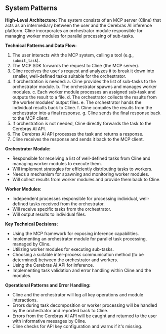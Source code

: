## System Patterns

**High-Level Architecture:**
The system consists of an MCP server (Cline) that acts as an intermediary between the user and the Cerebras AI inference platform. Cline incorporates an orchestrator module responsible for managing worker modules for parallel processing of sub-tasks.

**Technical Patterns and Data Flow:**
1. The user interacts with the MCP system, calling a tool (e.g., `submit_task`).
2. The MCP SDK forwards the request to Cline (the MCP server).
3. Cline receives the user's request and analyzes it to break it down into smaller, well-defined tasks suitable for the orchestrator.
4. If orchestration is needed:
    a. Cline provides the list of sub-tasks to the orchestrator module.
    b. The orchestrator spawns and manages worker modules.
    c. Each worker module processes an assigned sub-task and outputs the result to a file.
    d. The orchestrator collects the results from the worker modules' output files.
    e. The orchestrator hands the individual results back to Cline.
    f. Cline compiles the results from the orchestrator into a final response.
    g. Cline sends the final response back to the MCP client.
5. If orchestration is not needed, Cline directly forwards the task to the Cerebras AI API.
6. The Cerebras AI API processes the task and returns a response.
7. Cline receives the response and sends it back to the MCP client.

**Orchestrator Module:**
- Responsible for receiving a list of well-defined tasks from Cline and managing worker modules to execute them.
- Will implement strategies for efficiently distributing tasks to workers.
- Needs a mechanism for spawning and monitoring worker modules.
- Will collect results from worker modules and provide them back to Cline.

**Worker Modules:**
- Independent processes responsible for processing individual, well-defined tasks received from the orchestrator.
- Will receive specific tasks from the orchestrator.
- Will output results to individual files.

**Key Technical Decisions:**
- Using the MCP framework for exposing inference capabilities.
- Implementing an orchestrator module for parallel task processing, managed by Cline.
- Utilizing worker modules for executing sub-tasks.
- Choosing a suitable inter-process communication method (to be determined) between the orchestrator and workers.
- Using the Cerebras AI API for inference.
- Implementing task validation and error handling within Cline and the modules.

**Operational Patterns and Error Handling:**
- Cline and the orchestrator will log all key operations and module interactions.
- Errors during task decomposition or worker processing will be handled by the orchestrator and reported back to Cline.
- Errors from the Cerebras AI API will be caught and returned to the user with informative messages by Cline.
- Cline checks for API key configuration and warns if it's missing.
